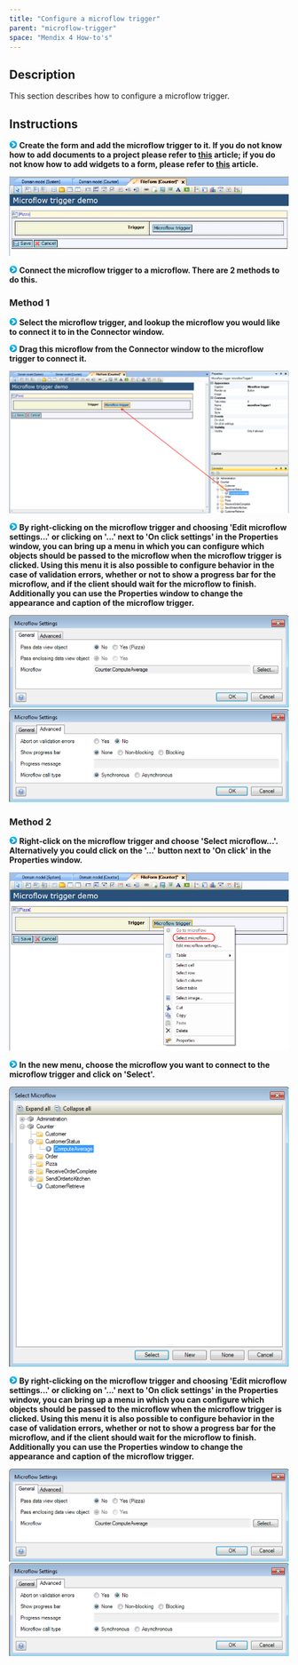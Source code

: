 ```yaml
---
title: "Configure a microflow trigger"
parent: "microflow-trigger"
space: "Mendix 4 How-to's"
---
```

## Description

This section describes how to configure a microflow trigger.

## Instructions

![](attachments/819203/917932.png) **Create the form and add the microflow trigger to it. If you do not know how to add documents to a project please refer to [this](add-documents-to-a-module) article; if you do not know how to add widgets to a form, please refer to [this](add-a-widget-to-a-form) article.**

![](attachments/2621462/2752657.png)

![](attachments/819203/917932.png) **Connect the microflow trigger to a microflow. There are 2 methods to do this.**

### Method 1

![](attachments/819203/917932.png) **Select the microflow trigger, and lookup the microflow you would like to connect it to in the Connector window.**

![](attachments/819203/917932.png) **Drag this microflow from the Connector window to the microflow trigger to connect it.**

![](attachments/2621462/2752654.png)

![](attachments/819203/917932.png) **By right-clicking on the microflow trigger and choosing 'Edit microflow settings...' or clicking on '...' next to 'On click settings' in the Properties window, you can bring up a menu in which you can configure which objects should be passed to the microflow when the microflow trigger is clicked. Using this menu it is also possible to configure behavior in the case of validation errors, whether or not to show a progress bar for the microflow, and if the client should wait for the microflow to finish. Additionally you can use the Properties window to change the appearance and caption of the microflow trigger.**

![](attachments/2621462/2752655.png)
![](attachments/2621462/2752656.png)

### Method 2

![](attachments/819203/917932.png) **Right-click on the microflow trigger and choose 'Select microflow...'. Alternatively you could click on the '...' button next to 'On click' in the Properties window.**

![](attachments/2621462/2752659.png)

![](attachments/819203/917932.png) **In the new menu, choose the microflow you want to connect to the microflow trigger and click on 'Select'.**

![](attachments/2621462/2752685.png)

![](attachments/819203/917932.png) **By right-clicking on the microflow trigger and choosing 'Edit microflow settings...' or clicking on '...' next to 'On click settings' in the Properties window, you can bring up a menu in which you can configure which objects should be passed to the microflow when the microflow trigger is clicked. Using this menu it is also possible to configure behavior in the case of validation errors, whether or not to show a progress bar for the microflow, and if the client should wait for the microflow to finish. Additionally you can use the Properties window to change the appearance and caption of the microflow trigger.**

![](attachments/2621462/2752655.png)
![](attachments/2621462/2752656.png)
